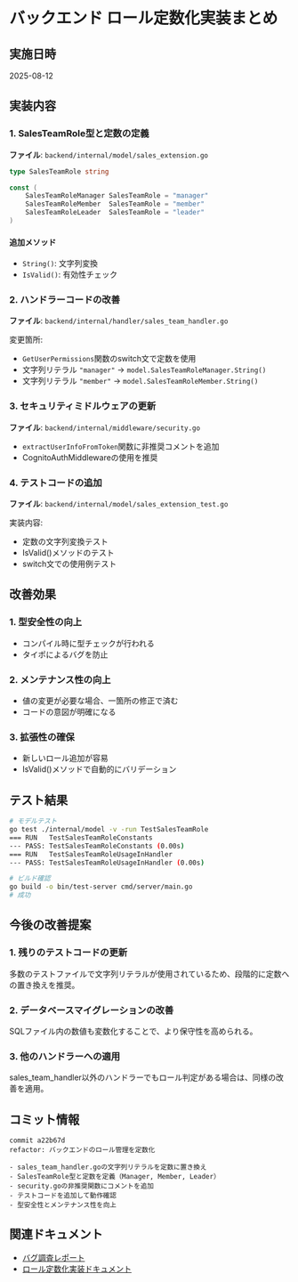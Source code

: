 # バックエンド ロール定数化実装まとめ

## 実施日時
2025-08-12

## 実装内容

### 1. SalesTeamRole型と定数の定義
**ファイル**: `backend/internal/model/sales_extension.go`

```go
type SalesTeamRole string

const (
    SalesTeamRoleManager SalesTeamRole = "manager"
    SalesTeamRoleMember  SalesTeamRole = "member"  
    SalesTeamRoleLeader  SalesTeamRole = "leader"
)
```

#### 追加メソッド
- `String()`: 文字列変換
- `IsValid()`: 有効性チェック

### 2. ハンドラーコードの改善
**ファイル**: `backend/internal/handler/sales_team_handler.go`

変更箇所:
- `GetUserPermissions`関数のswitch文で定数を使用
- 文字列リテラル `"manager"` → `model.SalesTeamRoleManager.String()`  
- 文字列リテラル `"member"` → `model.SalesTeamRoleMember.String()`

### 3. セキュリティミドルウェアの更新
**ファイル**: `backend/internal/middleware/security.go`

- `extractUserInfoFromToken`関数に非推奨コメントを追加
- CognitoAuthMiddlewareの使用を推奨

### 4. テストコードの追加
**ファイル**: `backend/internal/model/sales_extension_test.go`

実装内容:
- 定数の文字列変換テスト
- IsValid()メソッドのテスト  
- switch文での使用例テスト

## 改善効果

### 1. 型安全性の向上
- コンパイル時に型チェックが行われる
- タイポによるバグを防止

### 2. メンテナンス性の向上
- 値の変更が必要な場合、一箇所の修正で済む
- コードの意図が明確になる

### 3. 拡張性の確保
- 新しいロール追加が容易
- IsValid()メソッドで自動的にバリデーション

## テスト結果

```bash
# モデルテスト
go test ./internal/model -v -run TestSalesTeamRole
=== RUN   TestSalesTeamRoleConstants
--- PASS: TestSalesTeamRoleConstants (0.00s)
=== RUN   TestSalesTeamRoleUsageInHandler  
--- PASS: TestSalesTeamRoleUsageInHandler (0.00s)

# ビルド確認
go build -o bin/test-server cmd/server/main.go
# 成功
```

## 今後の改善提案

### 1. 残りのテストコードの更新
多数のテストファイルで文字列リテラルが使用されているため、段階的に定数への置き換えを推奨。

### 2. データベースマイグレーションの改善
SQLファイル内の数値も変数化することで、より保守性を高められる。

### 3. 他のハンドラーへの適用
sales_team_handler以外のハンドラーでもロール判定がある場合は、同様の改善を適用。

## コミット情報

```
commit a22b67d
refactor: バックエンドのロール管理を定数化

- sales_team_handler.goの文字列リテラルを定数に置き換え
- SalesTeamRole型と定数を定義（Manager, Member, Leader）
- security.goの非推奨関数にコメントを追加
- テストコードを追加して動作確認
- 型安全性とメンテナンス性を向上
```

## 関連ドキュメント

- [バグ調査レポート](../investigate/bug-investigate_20250812_2207.md)
- [ロール定数化実装ドキュメント](./role-constants-implementation.md)